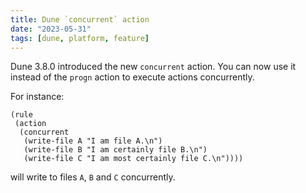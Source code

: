 ```yaml
---
title: Dune `concurrent` action
date: "2023-05-31"
tags: [dune, platform, feature]
---
```


Dune 3.8.0 introduced the new `concurrent` action. You can now use it instead of the `progn` action to execute actions concurrently.

For instance:

```
(rule
 (action
  (concurrent
   (write-file A "I am file A.\n")
   (write-file B "I am certainly file B.\n")
   (write-file C "I am most certainly file C.\n"))))
```

will write to files `A`, `B` and `C` concurrently.